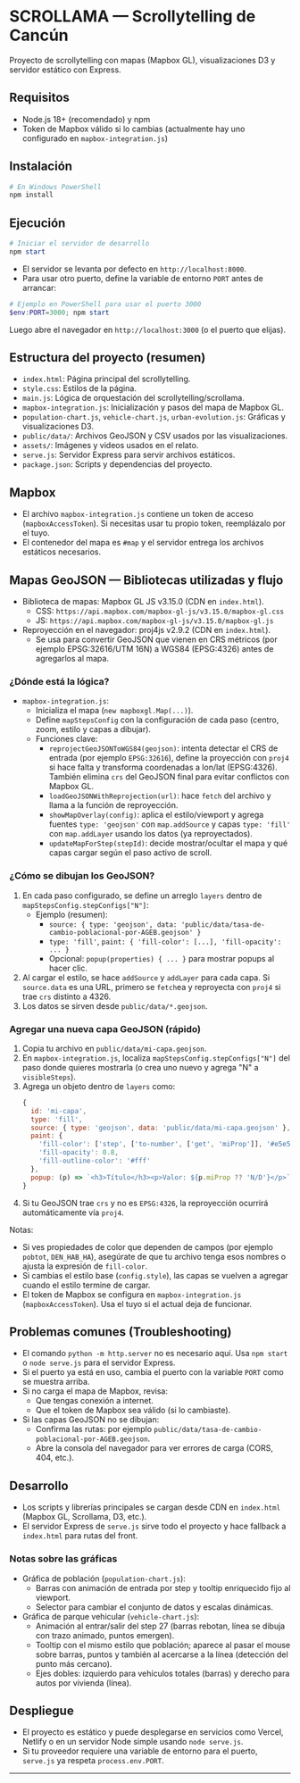 # SCROLLAMA — Scrollytelling de Cancún

Proyecto de scrollytelling con mapas (Mapbox GL), visualizaciones D3 y servidor estático con Express.

## Requisitos
- Node.js 18+ (recomendado) y npm
- Token de Mapbox válido si lo cambias (actualmente hay uno configurado en `mapbox-integration.js`)

## Instalación

```powershell
# En Windows PowerShell
npm install
```

## Ejecución

```powershell
# Iniciar el servidor de desarrollo
npm start
```

- El servidor se levanta por defecto en `http://localhost:8000`.
- Para usar otro puerto, define la variable de entorno `PORT` antes de arrancar:

```powershell
# Ejemplo en PowerShell para usar el puerto 3000
$env:PORT=3000; npm start
```

Luego abre el navegador en `http://localhost:3000` (o el puerto que elijas).

## Estructura del proyecto (resumen)

- `index.html`: Página principal del scrollytelling.
- `style.css`: Estilos de la página.
- `main.js`: Lógica de orquestación del scrollytelling/scrollama.
- `mapbox-integration.js`: Inicialización y pasos del mapa de Mapbox GL.
- `population-chart.js`, `vehicle-chart.js`, `urban-evolution.js`: Gráficas y visualizaciones D3.
- `public/data/`: Archivos GeoJSON y CSV usados por las visualizaciones.
- `assets/`: Imágenes y videos usados en el relato.
- `serve.js`: Servidor Express para servir archivos estáticos.
- `package.json`: Scripts y dependencias del proyecto.

## Mapbox

- El archivo `mapbox-integration.js` contiene un token de acceso (`mapboxAccessToken`). Si necesitas usar tu propio token, reemplázalo por el tuyo.
- El contenedor del mapa es `#map` y el servidor entrega los archivos estáticos necesarios.

## Mapas GeoJSON — Bibliotecas utilizadas y flujo

- Biblioteca de mapas: Mapbox GL JS v3.15.0 (CDN en `index.html`).
  - CSS: `https://api.mapbox.com/mapbox-gl-js/v3.15.0/mapbox-gl.css`
  - JS: `https://api.mapbox.com/mapbox-gl-js/v3.15.0/mapbox-gl.js`
- Reproyección en el navegador: proj4js v2.9.2 (CDN en `index.html`).
  - Se usa para convertir GeoJSON que vienen en CRS métricos (por ejemplo EPSG:32616/UTM 16N) a WGS84 (EPSG:4326) antes de agregarlos al mapa.

### ¿Dónde está la lógica?

- `mapbox-integration.js`:
  - Inicializa el mapa (`new mapboxgl.Map(...)`).
  - Define `mapStepsConfig` con la configuración de cada paso (centro, zoom, estilo y capas a dibujar).
  - Funciones clave:
    - `reprojectGeoJSONToWGS84(geojson)`: intenta detectar el CRS de entrada (por ejemplo `EPSG:32616`), define la proyección con `proj4` si hace falta y transforma coordenadas a lon/lat (EPSG:4326). También elimina `crs` del GeoJSON final para evitar conflictos con Mapbox GL.
    - `loadGeoJSONWithReprojection(url)`: hace `fetch` del archivo y llama a la función de reproyección.
    - `showMapOverlay(config)`: aplica el estilo/viewport y agrega fuentes `type: 'geojson'` con `map.addSource` y capas `type: 'fill'` con `map.addLayer` usando los datos (ya reproyectados).
    - `updateMapForStep(stepId)`: decide mostrar/ocultar el mapa y qué capas cargar según el paso activo de scroll.

### ¿Cómo se dibujan los GeoJSON?

1. En cada paso configurado, se define un arreglo `layers` dentro de `mapStepsConfig.stepConfigs["N"]`:
   - Ejemplo (resumen):
     - `source: { type: 'geojson', data: 'public/data/tasa-de-cambio-poblacional-por-AGEB.geojson' }`
     - `type: 'fill'`, `paint: { 'fill-color': [...], 'fill-opacity': ... }`
     - Opcional: `popup(properties) { ... }` para mostrar popups al hacer clic.
2. Al cargar el estilo, se hace `addSource` y `addLayer` para cada capa. Si `source.data` es una URL, primero se `fetch`ea y reproyecta con `proj4` si trae `crs` distinto a 4326.
3. Los datos se sirven desde `public/data/*.geojson`.

### Agregar una nueva capa GeoJSON (rápido)

1. Copia tu archivo en `public/data/mi-capa.geojson`.
2. En `mapbox-integration.js`, localiza `mapStepsConfig.stepConfigs["N"]` del paso donde quieres mostrarla (o crea uno nuevo y agrega "N" a `visibleSteps`).
3. Agrega un objeto dentro de `layers` como:
   ```js
   {
     id: 'mi-capa',
     type: 'fill',
     source: { type: 'geojson', data: 'public/data/mi-capa.geojson' },
     paint: {
       'fill-color': ['step', ['to-number', ['get', 'miProp']], '#e5e5e5', 10, '#a8dadc', 30, '#457b9d'],
       'fill-opacity': 0.8,
       'fill-outline-color': '#fff'
     },
     popup: (p) => `<h3>Título</h3><p>Valor: ${p.miProp ?? 'N/D'}</p>`
   }
   ```
4. Si tu GeoJSON trae `crs` y no es `EPSG:4326`, la reproyección ocurrirá automáticamente vía `proj4`.

Notas:
- Si ves propiedades de color que dependen de campos (por ejemplo `pobtot`, `DEN_HAB_HA`), asegúrate de que tu archivo tenga esos nombres o ajusta la expresión de `fill-color`.
- Si cambias el estilo base (`config.style`), las capas se vuelven a agregar cuando el estilo termine de cargar.
- El token de Mapbox se configura en `mapbox-integration.js` (`mapboxAccessToken`). Usa el tuyo si el actual deja de funcionar.

## Problemas comunes (Troubleshooting)

- El comando `python -m http.server` no es necesario aquí. Usa `npm start` o `node serve.js` para el servidor Express.
- Si el puerto ya está en uso, cambia el puerto con la variable `PORT` como se muestra arriba.
- Si no carga el mapa de Mapbox, revisa:
  - Que tengas conexión a internet.
  - Que el token de Mapbox sea válido (si lo cambiaste).
- Si las capas GeoJSON no se dibujan:
  - Confirma las rutas: por ejemplo `public/data/tasa-de-cambio-poblacional-por-AGEB.geojson`.
  - Abre la consola del navegador para ver errores de carga (CORS, 404, etc.).

## Desarrollo

- Los scripts y librerías principales se cargan desde CDN en `index.html` (Mapbox GL, Scrollama, D3, etc.).
- El servidor Express de `serve.js` sirve todo el proyecto y hace fallback a `index.html` para rutas del front.

### Notas sobre las gráficas

- Gráfica de población (`population-chart.js`):
  - Barras con animación de entrada por step y tooltip enriquecido fijo al viewport.
  - Selector para cambiar el conjunto de datos y escalas dinámicas.
- Gráfica de parque vehicular (`vehicle-chart.js`):
  - Animación al entrar/salir del step 27 (barras rebotan, línea se dibuja con trazo animado, puntos emergen).
  - Tooltip con el mismo estilo que población; aparece al pasar el mouse sobre barras, puntos y también al acercarse a la línea (detección del punto más cercano).
  - Ejes dobles: izquierdo para vehículos totales (barras) y derecho para autos por vivienda (línea).

## Despliegue

- El proyecto es estático y puede desplegarse en servicios como Vercel, Netlify o en un servidor Node simple usando `node serve.js`.
- Si tu proveedor requiere una variable de entorno para el puerto, `serve.js` ya respeta `process.env.PORT`.

---

